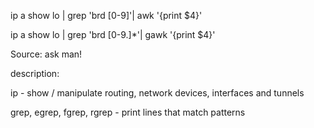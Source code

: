 ip a show lo | grep 'brd [0-9]'| awk '{print $4}'

ip a show lo | grep 'brd [0-9\.]*'| gawk '{print $4}'


Source:
ask man!



description:

ip - show / manipulate routing, network devices, interfaces and tunnels

grep, egrep, fgrep, rgrep - print lines that match patterns

